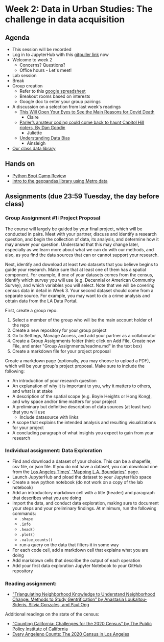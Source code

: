 # Week 2: Data in Urban Studies: The challenge in data acquisition

## Agenda
*   This session will be recorded
*   Log in to JupyterHub with this [gitpuller link](https://jupyter.idre.ucla.edu/hub/user-redirect/git-pull?repo=https%3A%2F%2Fgithub.com%2Fyohman%2F21W-DH140&urlpath=tree%2F21W-DH140%2F&branch=master) now
*   Welcome to week 2
    * Concerns? Questions?
    * Office hours - Let's meet!
*   Lab session
*   Break
*   Group creation
    * Refer to this [google spreadsheet](https://docs.google.com/spreadsheets/d/1jZhkA7OnDJJyMcV9qxB0tL8kHtu26W7F2uyazqPEpWM/edit#gid=459706370)
    * Breakout rooms based on interests
    * Google doc to enter your group pairings
*   A discussion on a selection from last week's readings
    * [This Will Open Your Eyes to See the Main Reasons for Covid Death](https://medium.com/swlh/this-will-open-your-eyes-to-see-the-main-reasons-for-covid-death-2a3b7828e56)
        * Claire
    * [Parler’s amateur coding could come back to haunt Capitol Hill rioters, By Dan Goodin](https://arstechnica.com/information-technology/2021/01/parlers-amateur-coding-could-come-back-to-haunt-capitol-hill-rioters/)
        * Juliette
    * [Understanding Data Bias](https://towardsdatascience.com/survey-d4f168791e57)
        * Ainsleigh
*   [Our class data library](https://docs.google.com/spreadsheets/d/1m67s0-SptURpRLr6ISq6Fy7e_66LcSPLjfPjqhZxC8M/edit?usp=sharing)

## Hands on
*   [Python Boot Camp Review](W201-PythonReview.ipynb)
*   [Intro to the geopandas library using Metro data](W202-PythonandMetro.ipynb)

## Assignments (due 23:59 Tuesday, the day before class)
### Group Assignment #1: Project Proposal
The course will largely be guided by your final project, which will be conducted in pairs. Meet with your partner, discuss and identify a research question, and begin the collection of data, its analysis, and determine how it may answer your question. Understand that this may change later, especially as we learn more about what we can do with our methods, and also, as you find the data sources that can or cannot support your research.

Next, identify and download at least two datasets that you believe begins to guide your research. Make sure that at least one of them has a spatial component. For example, if one of your datasets comes from the census, identify which survey you will use (e.g. Decennial or American Community Survey), and which variables you will select. Note that we will be covering census data in detail in Week 3. Your second dataset should come from a separate source. For example, you may want to do a crime analysis and obtain data from the LA Data Portal.

First, create a group repo. 

1. Select a member of the group who will be the main account holder of the repo
2. Create a new repository for your group project
3. Go to Settings, Manage Access, and add your partner as a collaborator
1. Create a Group Assignments folder (hint: click on Add File, Create new File, and enter "Group Assignments/readme.md" in the text box)
4. Create a markdown file for your project proposal

Create a markdown page (optionally, you may choose to upload a PDF), which will be your group's project proposal. Make sure to include the following:
*   An introduction of your research question
*   An explanation of why it is important to you, why it matters to others, and what is at stake
*   A description of the spatial scope (e.g. Boyle Heights or Hong Kong), and why space and/or time matters for your project
*   A preliminary but definitive description of data sources (at least two) that you will use
    * Include datasource with links
*   A scope that explains the intended analysis and resulting visualizations for your project
*   A concluding paragraph of what insights you expect to gain from your research

### Individual assignment: Data Exploration
*   Find and download a dataset of your choice. This can be a shapefile, csv file, or json file. If you do not have a dataset, you can download one from the [Los Angeles Times' "Mapping L.A. Boundaries"](http://boundaries.latimes.com/sets/) page.
*   Launch JupyterHub and pload the dataset to your JupyterHub space
*   Create a new python notebook (do not work on a copy of the lab notebook)
*   Add an introductory markdown cell with a title (header) and paragraph that describes what you are doing
*   Import the data, and conduct data exploration, making sure to document your steps and your preliminary findings. At minimum, run the following commands:
    * `.shape`
    * `.info`
    * `.head()`
    * `.plot()`
    * `.value_counts()`
    * run a query on the data that filters it in some way
*   For each code cell, add a markdown cell that explains what you are doing
*   Add markdown cells that describe the output of each operation
*   Add your first data exploration Jupyter Notebook to your GitHub repository

### Reading assignment:

*   ["Triangulating Neighborhood Knowledge to Understand Neighborhood Change: Methods to Study Gentrification" by Anastasia Loukaitou-Sideris, Silvia Gonzales, and Paul Ong](../../readings/sideris_gonzales_ong.pdf)

Additional readings on the state of the census:

*   ["Counting California: Challenges for the 2020 Census" by The Public Policy Institute of California](https://www.ppic.org/publication/counting-california-challenges-for-the-2020-census/)
*   [Every Angeleno Counts: The 2020 Census in Los Angeles](https://usc.data.socrata.com/stories/s/Every-Angeleno-Counts-The-2020-Census-in-Los-Angel/anyu-vh6b/)
